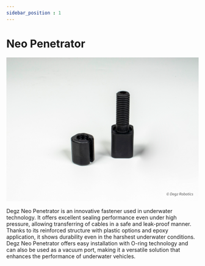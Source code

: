 ```yaml
---
sidebar_position : 1
---
```


# Neo Penetrator



![Neo-penetrator](./image/neo-penetrator-3.jpg)


Degz Neo Penetrator is an innovative fastener used in underwater technology. It offers excellent sealing performance even under high pressure, allowing transferring of cables in a safe and leak-proof manner. Thanks to its reinforced structure with plastic options and epoxy application, it shows durability even in the harshest underwater conditions. Degz Neo Penetrator offers easy installation with O-ring technology and can also be used as a vacuum port, making it a versatile solution that enhances the performance of underwater vehicles.
